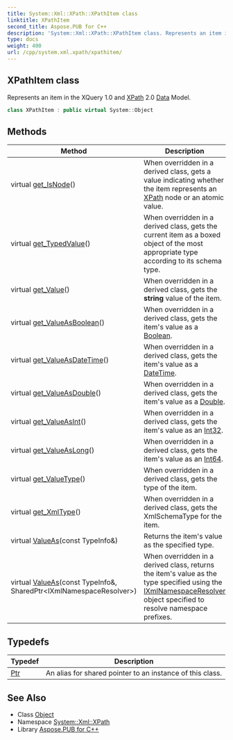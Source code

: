```yaml
---
title: System::Xml::XPath::XPathItem class
linktitle: XPathItem
second_title: Aspose.PUB for C++
description: 'System::Xml::XPath::XPathItem class. Represents an item in the XQuery 1.0 and XPath 2.0 Data Model in C++.'
type: docs
weight: 400
url: /cpp/system.xml.xpath/xpathitem/
---
```

## XPathItem class


Represents an item in the XQuery 1.0 and [XPath](../) 2.0 [Data](../../system.data/) Model.

```cpp
class XPathItem : public virtual System::Object
```

## Methods

| Method | Description |
| --- | --- |
| virtual [get_IsNode](./get_isnode/)() | When overridden in a derived class, gets a value indicating whether the item represents an [XPath](../) node or an atomic value. |
| virtual [get_TypedValue](./get_typedvalue/)() | When overridden in a derived class, gets the current item as a boxed object of the most appropriate type according to its schema type. |
| virtual [get_Value](./get_value/)() | When overridden in a derived class, gets the **string** value of the item. |
| virtual [get_ValueAsBoolean](./get_valueasboolean/)() | When overridden in a derived class, gets the item's value as a [Boolean](../../system/boolean/). |
| virtual [get_ValueAsDateTime](./get_valueasdatetime/)() | When overridden in a derived class, gets the item's value as a [DateTime](../../system/datetime/). |
| virtual [get_ValueAsDouble](./get_valueasdouble/)() | When overridden in a derived class, gets the item's value as a [Double](../../system/double/). |
| virtual [get_ValueAsInt](./get_valueasint/)() | When overridden in a derived class, gets the item's value as an [Int32](../../system/int32/). |
| virtual [get_ValueAsLong](./get_valueaslong/)() | When overridden in a derived class, gets the item's value as an [Int64](../../system/int64/). |
| virtual [get_ValueType](./get_valuetype/)() | When overridden in a derived class, gets the type of the item. |
| virtual [get_XmlType](./get_xmltype/)() | When overridden in a derived class, gets the XmlSchemaType for the item. |
| virtual [ValueAs](./valueas/)(const TypeInfo\&) | Returns the item's value as the specified type. |
| virtual [ValueAs](./valueas/)(const TypeInfo\&, SharedPtr\<IXmlNamespaceResolver\>) | When overridden in a derived class, returns the item's value as the type specified using the [IXmlNamespaceResolver](../../system.xml/ixmlnamespaceresolver/) object specified to resolve namespace prefixes. |
## Typedefs

| Typedef | Description |
| --- | --- |
| [Ptr](./ptr/) | An alias for shared pointer to an instance of this class. |
## See Also

* Class [Object](../../system/object/)
* Namespace [System::Xml::XPath](../)
* Library [Aspose.PUB for C++](../../)
